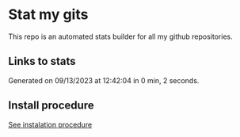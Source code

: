 # Stat my gits

This repo is an automated stats builder for all my github repositories.

## Links to stats


Generated on 09/13/2023 at 12:42:04 in 0 min, 2 seconds.

## Install procedure

[See instalation procedure](./src/install.md)
